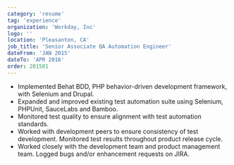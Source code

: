 ```yaml
---
category: 'resume'
tag: 'experience'
organization: 'Workday, Inc'
logo: ''
location: 'Pleasanton, CA'
job_title: 'Senior Associate QA Automation Engineer'
dateFrom: 'JAN 2015'
dateTo: 'APR 2016'
order: 201501
---
```


- Implemented Behat BDD, PHP behavior-driven development framework, with Selenium and Drupal.
- Expanded and improved existing test automation suite using Selenium, PHPUnit, SauceLabs and Bamboo.
- Monitored test quality to ensure alignment with test automation standards.
- Worked with development peers to ensure consistency of test development. Monitored test results throughout product release cycle.
- Worked closely with the development team and product management team. Logged bugs and/or enhancement requests on JIRA.